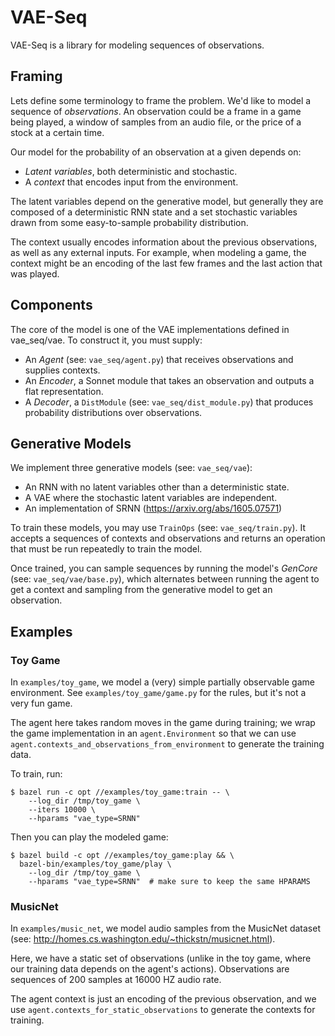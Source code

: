 # VAE-Seq

VAE-Seq is a library for modeling sequences of observations.

## Framing

Lets define some terminology to frame the problem. We'd like to model
a sequence of *observations*. An observation could be a frame in a
game being played, a window of samples from an audio file, or the
price of a stock at a certain time.

Our model for the probability of an observation at a given depends on:

  * *Latent variables*, both deterministic and stochastic.
  * A *context* that encodes input from the environment.

The latent variables depend on the generative model, but generally
they are composed of a deterministic RNN state and a set stochastic
variables drawn from some easy-to-sample probability distribution.

The context usually encodes information about the previous
observations, as well as any external inputs. For example, when
modeling a game, the context might be an encoding of the last few
frames and the last action that was played.

## Components

The core of the model is one of the VAE implementations defined in
vae_seq/vae. To construct it, you must supply:

  * An *Agent* (see: `vae_seq/agent.py`) that receives observations
    and supplies contexts.
  * An *Encoder*, a Sonnet module that takes an observation and
    outputs a flat representation.
  * A *Decoder*, a `DistModule` (see: `vae_seq/dist_module.py`) that
    produces probability distributions over observations.

## Generative Models

We implement three generative models (see: `vae_seq/vae`):

  * An RNN with no latent variables other than a deterministic state.
  * A VAE where the stochastic latent variables are independent.
  * An implementation of SRNN (https://arxiv.org/abs/1605.07571)

To train these models, you may use `TrainOps` (see:
`vae_seq/train.py`). It accepts a sequences of contexts and
observations and returns an operation that must be run repeatedly to
train the model.

Once trained, you can sample sequences by running the model's
*GenCore* (see: `vae_seq/vae/base.py`), which alternates between
running the agent to get a context and sampling from the generative
model to get an observation.


## Examples

### Toy Game

In `examples/toy_game`, we model a (very) simple partially observable
game environment. See `examples/toy_game/game.py` for the rules, but
it's not a very fun game.

The agent here takes random moves in the game during
training; we wrap the game implementation in an `agent.Environment` so
that we can use `agent.contexts_and_observations_from_environment` to
generate the training data.

To train, run:
```shell
$ bazel run -c opt //examples/toy_game:train -- \
    --log_dir /tmp/toy_game \
    --iters 10000 \
    --hparams "vae_type=SRNN"
```

Then you can play the modeled game:
```shell
$ bazel build -c opt //examples/toy_game:play && \
  bazel-bin/examples/toy_game/play \
    --log_dir /tmp/toy_game \
    --hparams "vae_type=SRNN"  # make sure to keep the same HPARAMS
```

### MusicNet

In `examples/music_net`, we model audio samples from the MusicNet
dataset (see: http://homes.cs.washington.edu/~thickstn/musicnet.html).

Here, we have a static set of observations (unlike in the toy game,
where our training data depends on the agent's actions). Observations
are sequences of 200 samples at 16000 HZ audio rate.

The agent context is just an encoding of the previous observation, and
we use `agent.contexts_for_static_observations` to generate the
contexts for training.


